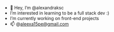 - 💞️ Hey, I’m @alexandraksc
- I’m interested in learning to be a full stack dev :)
- I’m currently working on front-end projects
- 📫 @aleexa15pe@gmail.com
